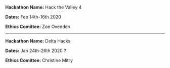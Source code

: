 **Hackathon Name:** Hack the Valley 4

**Dates:** Feb 14th-16th 2020

**Ethics Comittee:** Zoe Ovenden

---

**Hackathon Name:** Delta Hacks

**Dates:** Jan 24th-26th 2020 ?

**Ethics Comittee:** Christine Mitry
